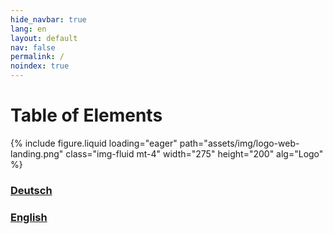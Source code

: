 ```yaml
---
hide_navbar: true
lang: en
layout: default
nav: false
permalink: /
noindex: true
---
```


<div class="header-bar">
  <h1>Table of Elements</h1>
  {% include figure.liquid loading="eager" path="assets/img/logo-web-landing.png" class="img-fluid mt-4" width="275" height="200" alg="Logo" %}
</div>
<div class="container">
  <div class="d-flex justify-content-center">
    <div class="m-4">
      <h3><a href="/de/">Deutsch</a></h3>
    </div>
    <div class="m-4">
      <h3><a href="/en/">English</a></h3>
    </div>
  </div>
</div>
